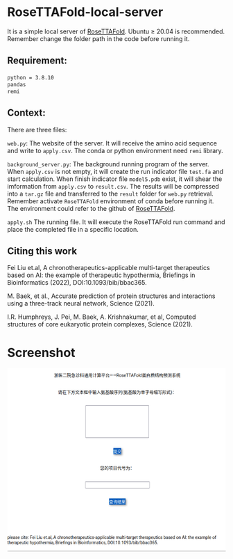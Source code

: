 # RoseTTAFold-local-server

It is a simple local server of [RoseTTAFold](https://github.com/RosettaCommons/RoseTTAFold). Ubuntu ≥ 20.04 is recommended. Remember change the folder path in the code before running it.


## Requirement:

```
python = 3.8.10
pandas
remi
```

## Context:

There are three files:

`web.py`: The website of the server. It will receive the amino acid sequence and write to `apply.csv`. The conda or python environment need `remi` library.

`background_server.py`: The background running program of the server.  When `apply.csv` is not empty, it will create the run indicator file `test.fa` and start calculation. When finish indicator file `model5.pdb` exist, it will shear the imformation from `apply.csv` to `result.csv`. The results will be  compressed into a `tar.gz` file and transferred to the `result` folder for `web.py` retrieval. Remember activate `RoseTTAFold` environment of conda before running it. The environment could refer to the github of [RoseTTAFold](https://github.com/RosettaCommons/RoseTTAFold).

`apply.sh` The running file. It will execute the RoseTTAFold run command and place the completed file in a specific location.

## Citing this work

Fei Liu et.al, A chronotherapeutics-applicable multi-target therapeutics based on AI: the example of therapeutic hypothermia, Briefings in Bioinformatics (2022), DOI:10.1093/bib/bbac365.

M. Baek, et al., Accurate prediction of protein structures and interactions using a three-track neural network, Science (2021). 

I.R. Humphreys, J. Pei, M. Baek, A. Krishnakumar, et al, Computed structures of core eukaryotic protein complexes, Science (2021). 


# Screenshot

![Screenshot](Figure/Screenshot.png)
